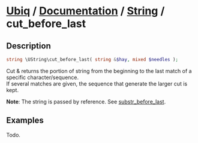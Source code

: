 [Ubiq](https://github.com/Pixel418/Ubiq#readme) / [Documentation](../index.md#readme) / [String](../index.md#string) / cut_before_last
======


Description
-------- 

```php
string \UString\cut_before_last( string &$hay, mixed $needles );
```

Cut & returns the portion of string from the beginning to the last match of a specific character/sequence. <br>
If several matches are given, the sequence that generate the larger cut is kept.

**Note**: The string is passed by reference. See [substr_before_last](./substr_before_last.md#readme).



Examples
--------

Todo.